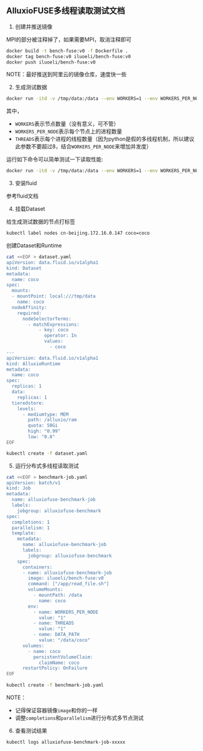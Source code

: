 ## AlluxioFUSE多线程读取测试文档

1. 创建并推送镜像

MPI的部分被注释掉了，如果需要MPI，取消注释即可

```bash
docker build -t bench-fuse:v0 -f Dockerfile .
docker tag bench-fuse:v0 iluoeli/bench-fuse:v0
docker push iluoeli/bench-fuse:v0
```

NOTE：最好推送到阿里云的镜像仓库，速度快一些

2. 生成测试数据

```bash
docker run -itd -v /tmp/data:/data --env WORKERS=1 --env WORKERS_PER_NODE=1 --env THREADS=1 --env COCO=1 bench-fuse:v0 /app/generate_file.sh
```

其中，
- `WORKERS`表示节点数量（没有意义，可不管）
- `WORKERS_PER_NODE`表示每个节点上的进程数量
- `THREADS`表示每个进程的线程数量（因为python是假的多线程机制，所以建议此参数不要超过8，结合`WORKERS_PER_NODE`来增加并发度）

运行如下命令可以简单测试一下读取性能:

```bash
docker run -itd -v /tmp/data:/data --env WORKERS=1 --env WORKERS_PER_NODE=2 --env THREADS=1 bench-fuse:v0 /app/read_file.sh
```

3. 安装fluid

参考fluid文档

4. 挂载Dataset

给生成测试数据的节点打标签

```bash
kubectl label nodes cn-beijing.172.16.0.147 coco=coco
```

创建Dataset和Runtime

```bash
cat <<EOF > dataset.yaml
apiVersion: data.fluid.io/v1alpha1
kind: Dataset
metadata:
  name: coco
spec:
  mounts:
  - mountPoint: local:///tmp/data
    name: coco
  nodeAffinity:
    required:
      nodeSelectorTerms:
        - matchExpressions:
            - key: coco
              operator: In
              values:
                - coco
---
apiVersion: data.fluid.io/v1alpha1
kind: AlluxioRuntime
metadata:
  name: coco
spec:
  replicas: 1
  data:
    replicas: 1
  tieredstore:
    levels:
      - mediumtype: MEM
        path: /alluxio/ram 
        quota: 50Gi
        high: "0.99"
        low: "0.8"
EOF

kubectl create -f dataset.yaml
```

5. 运行分布式多线程读取测试

```bash
cat <<EOF > benchmark-job.yaml
apiVersion: batch/v1
kind: Job
metadata:
  name: alluxiofuse-benchmark-job
  labels:
    jobgroup: alluxiofuse-benchmark
spec:
  completions: 1
  parallelism: 1
  template:
    metadata:
      name: alluxiofuse-benchmark-job
      labels:
        jobgroup: alluxiofuse-benchmark
    spec:
      containers:
      - name: alluxiofuse-benchmark-job
        image: iluoeli/bench-fuse:v0
        command: ["/app/read_file.sh"]
        volumeMounts:
          - mountPath: /data
            name: coco
        env:
          - name: WORKERS_PER_NODE
            value: "1"
          - name: THREADS
            value: "1"
          - name: DATA_PATH
            value: "/data/coco"
      volumes:
        - name: coco
          persistentVolumeClaim:
            claimName: coco
      restartPolicy: OnFailure
EOF
      
kubectl create -f benchmark-job.yaml
```

NOTE：
- 记得保证容器镜像`image`和你的一样
- 调整`completions`和`parallelism`进行分布式多节点测试

6. 查看测试结果

```bash
kubectl logs alluxiofuse-benchmark-job-xxxxx
```